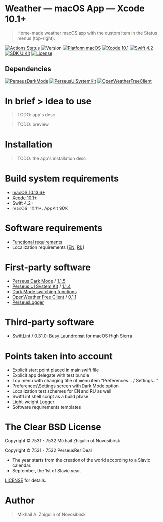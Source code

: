 # Weather — macOS App — Xcode 10.1+

> Home-made weather macOS app with the custom item in the Status menus (top-right).

[![Actions Status](https://github.com/perseusrealdeal/Apple.macOSWeather/actions/workflows/main.yml/badge.svg)](https://github.com/perseusrealdeal/Apple.macOSWeather/actions)
![Version](https://img.shields.io/badge/Version-0.2-green.svg)
[![Platform macOS](https://img.shields.io/badge/Platform-macOS%2010.11+-orange.svg)](https://en.wikipedia.org/wiki/MacOS_version_history)
[![Xcode 10.1](https://img.shields.io/badge/Xcode-10.1+-red.svg)](https://en.wikipedia.org/wiki/Xcode)
[![Swift 4.2](https://img.shields.io/badge/Swift-4.2-orange.svg)](https://docs.swift.org/swift-book/RevisionHistory/RevisionHistory.html)
[![SDK UIKit](https://img.shields.io/badge/SDK-UIKit%20-blueviolet.svg)](https://developer.apple.com/documentation/uikit)
[![License](http://img.shields.io/:The_Clear_BSD_License-blue.svg)](/LICENSE)

## Dependencies

[![PerseusDarkMode](http://img.shields.io/:PerseusDarkMode-1.1.5-green.svg)](https://github.com/perseusrealdeal/PerseusDarkMode/tree/1.1.5)
[![PerseusUISystemKit](http://img.shields.io/:PerseusUISystemKit-1.1.4-green.svg)](https://github.com/perseusrealdeal/PerseusUISystemKit/tree/1.1.4)
[![OpenWeatherFreeClient](http://img.shields.io/:OpenWeatherFreeClient-0.1.1-green.svg)](https://github.com/perseusrealdeal/OpenWeatherFreeClient/tree/0.1.1)

# In brief > Idea to use

> TODO: app's desc

> TODO: preview

# Installation

> TODO: the app's installation desc

# Build system requirements

- [macOS 10.13.6+](https://apps.apple.com/us/app/macos-high-sierra/id1246284741?ls=1)
- [Xcode 10.1+](https://stackoverflow.com/questions/10335747/how-to-download-xcode-dmg-or-xip-file)
- Swift 4.2+
- macOS: 10.11+, AppKit SDK

# Software requirements

- [Functional requirements](/PerseusWeather/Requirements/Requirements)
- Localization requirements [[EN](/PerseusWeather/Requirements/Localization_en.plist), [RU](/PerseusWeather/Requirements/Localization_ru.plist)]

# First-party software

- [Perseus Dark Mode](https://github.com/perseusrealdeal/PerseusDarkMode.git) / [1.1.5](https://github.com/perseusrealdeal/perseusdarkmode/releases/tag/1.1.5)
- [Perseus UI System Kit](https://github.com/perseusrealdeal/PerseusUISystemKit.git) / [1.1.4](https://github.com/perseusrealdeal/perseusuisystemkit/releases/tag/1.1.4)
- [Dark Mode switching functions](https://gist.github.com/perseusrealdeal/11b1bab47f13134832b859f49d9af706)
- [OpenWeather Free Client](https://github.com/perseusrealdeal/OpenWeatherFreeClient.git) / [0.1.1](https://github.com/perseusrealdeal/OpenWeatherFreeClient/releases/tag/0.1.1)
- [PerseusLogger](https://gist.github.com/perseusrealdeal/df456a9825fcface44eca738056eb6d5)

# Third-party software

- [SwiftLint](https://github.com/realm/SwiftLint) / [0.31.0: Busy Laundromat](https://github.com/realm/SwiftLint/releases/tag/0.31.0) for macOS High Sierra

# Points taken into account

- Explicit start point placed in main.swift file
- Explicit app delegate with test bundle
- Top menu with changing title of menu item "Preferences... / Settings..."
- Preferences\Settings screen with Dark Mode option
- Localization test schemes for EN and RU as well
- SwiftLint shell script as a build phase
- Light-weight Logger
- Software requirements templates

# The Clear BSD License

Copyright © 7531 - 7532 Mikhail Zhigulin of Novosibirsk

Copyright © 7531 - 7532 PerseusRealDeal

- The year starts from the creation of the world according to a Slavic calendar.
- September, the 1st of Slavic year.

[LICENSE](/LICENSE) for details.

# Author

> Mikhail A. Zhigulin of Novosibirsk
